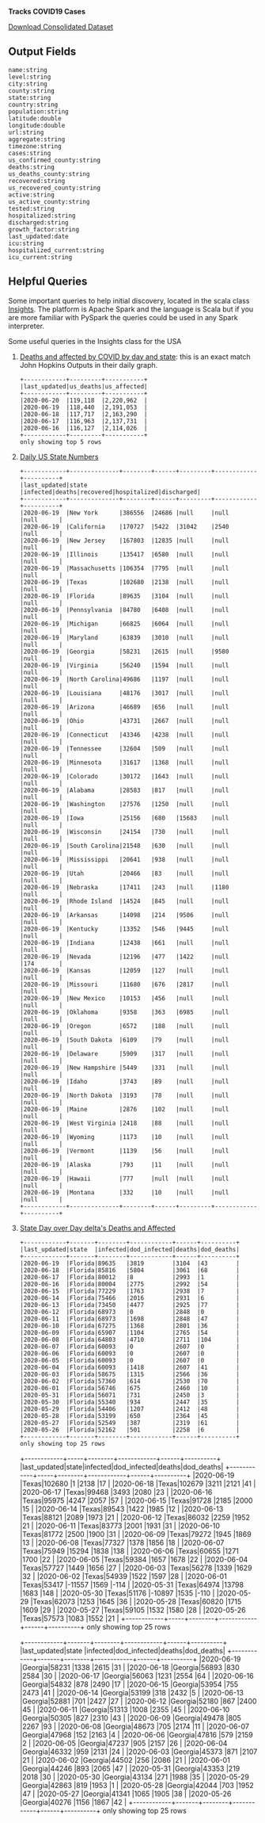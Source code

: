 **Tracks COVID19 Cases**

[Download Consolidated Dataset](https://poly-testing.s3-us-west-2.amazonaws.com/covid/combined/covid19_combined.gz)

Output Fields
-
    name:string
    level:string
    city:string
    county:string
    state:string
    country:string
    population:string
    latitude:double
    longitude:double
    url:string
    aggregate:string
    timezone:string
    cases:string
    us_confirmed_county:string
    deaths:string
    us_deaths_county:string
    recovered:string
    us_recovered_county:string
    active:string
    us_active_county:string
    tested:string
    hospitalized:string
    discharged:string
    growth_factor:string
    last_updated:date
    icu:string
    hospitalized_current:string
    icu_current:string


Helpful Queries
-

Some important queries to help initial discovery, located in the scala class [Insights](https://github.com/polyglotDataNerd/poly-spark-covid/blob/master/src/main/scala/com/poly/covid/sql/Insights.scala). The platform is Apache Spark and the language is Scala but if you are more familiar with PySpark the queries could be used in any Spark interpreter.  

Some useful queries in the Insights class for the USA

 1. [Deaths and affected by COVID by day and state](https://github.com/polyglotDataNerd/poly-spark-covid/blob/master/src/main/scala/com/poly/covid/sql/Insights.scala#L45): this is an exact match John Hopkins Outputs in their daily graph. 
    
        +------------+---------+-----------+
        |last_updated|us_deaths|us_affected|
        +------------+---------+-----------+
        |2020-06-20  |119,118  |2,220,962  |
        |2020-06-19  |118,440  |2,191,053  |
        |2020-06-18  |117,717  |2,163,290  |
        |2020-06-17  |116,963  |2,137,731  |
        |2020-06-16  |116,127  |2,114,026  |
        +------------+---------+-----------+
        only showing top 5 rows

 2. [Daily US State Numbers](https://github.com/polyglotDataNerd/poly-spark-covid/blob/master/src/main/scala/com/poly/covid/sql/Insights.scala#L57)
 
        +------------+--------------+--------+------+---------+------------+----------+
        |last_updated|state         |infected|deaths|recovered|hospitalized|discharged|
        +------------+--------------+--------+------+---------+------------+----------+
        |2020-06-19  |New York      |386556  |24686 |null     |null        |null      |
        |2020-06-19  |California    |170727  |5422  |31042    |2540        |null      |
        |2020-06-19  |New Jersey    |167803  |12835 |null     |null        |null      |
        |2020-06-19  |Illinois      |135417  |6580  |null     |null        |null      |
        |2020-06-19  |Massachusetts |106354  |7795  |null     |null        |null      |
        |2020-06-19  |Texas         |102680  |2138  |null     |null        |null      |
        |2020-06-19  |Florida       |89635   |3104  |null     |null        |null      |
        |2020-06-19  |Pennsylvania  |84780   |6408  |null     |null        |null      |
        |2020-06-19  |Michigan      |66825   |6064  |null     |null        |null      |
        |2020-06-19  |Maryland      |63839   |3010  |null     |null        |null      |
        |2020-06-19  |Georgia       |58231   |2615  |null     |9580        |null      |
        |2020-06-19  |Virginia      |56240   |1594  |null     |null        |null      |
        |2020-06-19  |North Carolina|49686   |1197  |null     |null        |null      |
        |2020-06-19  |Louisiana     |48176   |3017  |null     |null        |null      |
        |2020-06-19  |Arizona       |46689   |656   |null     |null        |null      |
        |2020-06-19  |Ohio          |43731   |2667  |null     |null        |null      |
        |2020-06-19  |Connecticut   |43346   |4238  |null     |null        |null      |
        |2020-06-19  |Tennessee     |32604   |509   |null     |null        |null      |
        |2020-06-19  |Minnesota     |31617   |1368  |null     |null        |null      |
        |2020-06-19  |Colorado      |30172   |1643  |null     |null        |null      |
        |2020-06-19  |Alabama       |28583   |817   |null     |null        |null      |
        |2020-06-19  |Washington    |27576   |1250  |null     |null        |null      |
        |2020-06-19  |Iowa          |25156   |680   |15683    |null        |null      |
        |2020-06-19  |Wisconsin     |24154   |730   |null     |null        |null      |
        |2020-06-19  |South Carolina|21548   |630   |null     |null        |null      |
        |2020-06-19  |Mississippi   |20641   |938   |null     |null        |null      |
        |2020-06-19  |Utah          |20466   |83    |null     |null        |null      |
        |2020-06-19  |Nebraska      |17411   |243   |null     |1180        |null      |
        |2020-06-19  |Rhode Island  |14524   |845   |null     |null        |null      |
        |2020-06-19  |Arkansas      |14098   |214   |9506     |null        |null      |
        |2020-06-19  |Kentucky      |13352   |546   |9445     |null        |null      |
        |2020-06-19  |Indiana       |12438   |661   |null     |null        |null      |
        |2020-06-19  |Nevada        |12196   |477   |1422     |null        |174       |
        |2020-06-19  |Kansas        |12059   |127   |null     |null        |null      |
        |2020-06-19  |Missouri      |11680   |676   |2817     |null        |null      |
        |2020-06-19  |New Mexico    |10153   |456   |null     |null        |null      |
        |2020-06-19  |Oklahoma      |9358    |363   |6985     |null        |null      |
        |2020-06-19  |Oregon        |6572    |188   |null     |null        |null      |
        |2020-06-19  |South Dakota  |6109    |79    |null     |null        |null      |
        |2020-06-19  |Delaware      |5909    |317   |null     |null        |null      |
        |2020-06-19  |New Hampshire |5449    |331   |null     |null        |null      |
        |2020-06-19  |Idaho         |3743    |89    |null     |null        |null      |
        |2020-06-19  |North Dakota  |3193    |78    |null     |null        |null      |
        |2020-06-19  |Maine         |2876    |102   |null     |null        |null      |
        |2020-06-19  |West Virginia |2418    |88    |null     |null        |null      |
        |2020-06-19  |Wyoming       |1173    |10    |null     |null        |null      |
        |2020-06-19  |Vermont       |1139    |56    |null     |null        |null      |
        |2020-06-19  |Alaska        |793     |11    |null     |null        |null      |
        |2020-06-19  |Hawaii        |777     |null  |null     |null        |null      |
        |2020-06-19  |Montana       |332     |10    |null     |null        |null      |
        +------------+--------------+--------+------+---------+------------+----------+

  3. [State Day over Day delta's Deaths and Affected](https://github.com/polyglotDataNerd/poly-spark-covid/blob/master/src/main/scala/com/poly/covid/sql/Insights.scala#L92)

         +------------+-------+--------+------------+------+----------+
         |last_updated|state  |infected|dod_infected|deaths|dod_deaths|
         +------------+-------+--------+------------+------+----------+
         |2020-06-19  |Florida|89635   |3819        |3104  |43        |
         |2020-06-18  |Florida|85816   |5804        |3061  |68        |
         |2020-06-17  |Florida|80012   |8           |2993  |1         |
         |2020-06-16  |Florida|80004   |2775        |2992  |54        |
         |2020-06-15  |Florida|77229   |1763        |2938  |7         |
         |2020-06-14  |Florida|75466   |2016        |2931  |6         |
         |2020-06-13  |Florida|73450   |4477        |2925  |77        |
         |2020-06-12  |Florida|68973   |0           |2848  |0         |
         |2020-06-11  |Florida|68973   |1698        |2848  |47        |
         |2020-06-10  |Florida|67275   |1368        |2801  |36        |
         |2020-06-09  |Florida|65907   |1104        |2765  |54        |
         |2020-06-08  |Florida|64803   |4710        |2711  |104       |
         |2020-06-07  |Florida|60093   |0           |2607  |0         |
         |2020-06-06  |Florida|60093   |0           |2607  |0         |
         |2020-06-05  |Florida|60093   |0           |2607  |0         |
         |2020-06-04  |Florida|60093   |1418        |2607  |41        |
         |2020-06-03  |Florida|58675   |1315        |2566  |36        |
         |2020-06-02  |Florida|57360   |614         |2530  |70        |
         |2020-06-01  |Florida|56746   |675         |2460  |10        |
         |2020-05-31  |Florida|56071   |731         |2450  |3         |
         |2020-05-30  |Florida|55340   |934         |2447  |35        |
         |2020-05-29  |Florida|54406   |1207        |2412  |48        |
         |2020-05-28  |Florida|53199   |650         |2364  |45        |
         |2020-05-27  |Florida|52549   |387         |2319  |61        |
         |2020-05-26  |Florida|52162   |501         |2258  |6         |
         +------------+-------+--------+------------+------+----------+
         only showing top 25 rows
        
                    
        +------------+-----+--------+------------+------+----------+
        |last_updated|state|infected|dod_infected|deaths|dod_deaths|
        +------------+-----+--------+------------+------+----------+
        |2020-06-19  |Texas|102680  |1           |2138  |17        |
        |2020-06-18  |Texas|102679  |3211        |2121  |41        |
        |2020-06-17  |Texas|99468   |3493        |2080  |23        |
        |2020-06-16  |Texas|95975   |4247        |2057  |57        |
        |2020-06-15  |Texas|91728   |2185        |2000  |15        |
        |2020-06-14  |Texas|89543   |1422        |1985  |12        |
        |2020-06-13  |Texas|88121   |2089        |1973  |21        |
        |2020-06-12  |Texas|86032   |2259        |1952  |21        |
        |2020-06-11  |Texas|83773   |2001        |1931  |31        |
        |2020-06-10  |Texas|81772   |2500        |1900  |31        |
        |2020-06-09  |Texas|79272   |1945        |1869  |13        |
        |2020-06-08  |Texas|77327   |1378        |1856  |18        |
        |2020-06-07  |Texas|75949   |15294       |1838  |138       |
        |2020-06-06  |Texas|60655   |1271        |1700  |22        |
        |2020-06-05  |Texas|59384   |1657        |1678  |22        |
        |2020-06-04  |Texas|57727   |1449        |1656  |27        |
        |2020-06-03  |Texas|56278   |1339        |1629  |32        |
        |2020-06-02  |Texas|54939   |1522        |1597  |28        |
        |2020-06-01  |Texas|53417   |-11557      |1569  |-114      |
        |2020-05-31  |Texas|64974   |13798       |1683  |148       |
        |2020-05-30  |Texas|51176   |-10897      |1535  |-110      |
        |2020-05-29  |Texas|62073   |1253        |1645  |36        |
        |2020-05-28  |Texas|60820   |1715        |1609  |29        |
        |2020-05-27  |Texas|59105   |1532        |1580  |28        |
        |2020-05-26  |Texas|57573   |1083        |1552  |21        |
        +------------+-----+--------+------------+------+----------+
        only showing top 25 rows
                    
        +------------+-------+--------+------------+------+----------+
        |last_updated|state  |infected|dod_infected|deaths|dod_deaths|
        +------------+-------+--------+------------+------+----------+
        |2020-06-19  |Georgia|58231   |1338        |2615  |31        |
        |2020-06-18  |Georgia|56893   |830         |2584  |30        |
        |2020-06-17  |Georgia|56063   |1231        |2554  |64        |
        |2020-06-16  |Georgia|54832   |878         |2490  |17        |
        |2020-06-15  |Georgia|53954   |755         |2473  |41        |
        |2020-06-14  |Georgia|53199   |318         |2432  |5         |
        |2020-06-13  |Georgia|52881   |701         |2427  |27        |
        |2020-06-12  |Georgia|52180   |867         |2400  |45        |
        |2020-06-11  |Georgia|51313   |1008        |2355  |45        |
        |2020-06-10  |Georgia|50305   |827         |2310  |43        |
        |2020-06-09  |Georgia|49478   |805         |2267  |93        |
        |2020-06-08  |Georgia|48673   |705         |2174  |11        |
        |2020-06-07  |Georgia|47968   |152         |2163  |4         |
        |2020-06-06  |Georgia|47816   |579         |2159  |2         |
        |2020-06-05  |Georgia|47237   |905         |2157  |26        |
        |2020-06-04  |Georgia|46332   |959         |2131  |24        |
        |2020-06-03  |Georgia|45373   |871         |2107  |21        |
        |2020-06-02  |Georgia|44502   |256         |2086  |21        |
        |2020-06-01  |Georgia|44246   |893         |2065  |47        |
        |2020-05-31  |Georgia|43353   |219         |2018  |30        |
        |2020-05-30  |Georgia|43134   |271         |1988  |35        |
        |2020-05-29  |Georgia|42863   |819         |1953  |1         |
        |2020-05-28  |Georgia|42044   |703         |1952  |47        |
        |2020-05-27  |Georgia|41341   |1065        |1905  |38        |
        |2020-05-26  |Georgia|40276   |1156        |1867  |42        |
        +------------+-------+--------+------------+------+----------+
        only showing top 25 rows